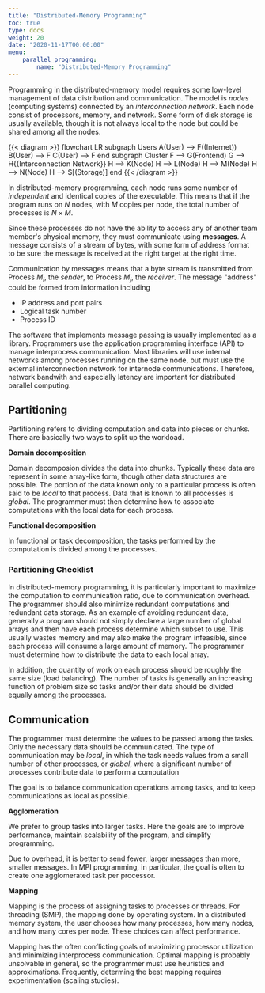 ```yaml
---
title: "Distributed-Memory Programming"
toc: true
type: docs
weight: 20
date: "2020-11-17T00:00:00"
menu:
    parallel_programming:
        name: "Distributed-Memory Programming"
---
```


Programming in the distributed-memory model requires some low-level management of data distribution and communication.  The model is  _nodes_ (computing systems) connected by an  _interconnection network_.  Each node consist of processors, memory, and network.  Some form of disk storage is usually available, though it is not always local to the node but could be shared among all the nodes.

{{< diagram >}}
flowchart LR
   subgraph Users
       A(User) --> F((Internet))
       B(User) --> F
       C(User) --> F
    end
    subgraph Cluster
       F --> G(Frontend)
       G --> H{{Interconnection Network}}
       H --> K(Node)
       H --> L(Node)
       H --> M(Node)
       H --> N(Node)
       H --> S[(Storage)]
    end
{{< /diagram >}}

In distributed-memory programming, each node runs some number of _independent_ and identical copies of the executable. This means that if the program runs on $N$ nodes, with $M$ copies per node, the total number of processes is $N \times M$.

Since these processes do not have the ability to access any of another team member's physical memory, they must communicate using **messages**.  A message consists of a stream of bytes, with some form of address format to be sure the message is received at the right target at the right time. 

Communication by messages means that a byte stream is transmitted from Process $M_i$, the _sender_, to  Process $M_j$, the _receiver_. The message "address" could be formed from information including
- IP address and port pairs
- Logical task number
- Process ID

The software that implements message passing is usually implemented as a library.  Programmers use the application programming interface (API) to manage interprocess communication.  Most libraries will use internal networks among processes running on the same node, but must use the external interconnection network for internode communications.  Therefore, network bandwith and especially latency are important for distributed parallel computing.

## Partitioning

Partitioning refers to dividing computation and data into pieces or chunks. There are basically two ways to split up the workload.

**Domain decomposition**

Domain decomposion divides the data into chunks.  Typically these data are represent in some array-like form, though other data structures are possible.  The portion of the data known only to a particular process is often said to be _local_ to that process.  Data that is known to all processes is _global_.  The programmer must then determine how to associate computations with the local data for each process.

**Functional decomposition**

In functional or task decomposition, the tasks performed by the computation is divided among the processes.

### Partitioning Checklist

In distributed-memory programming, it is particularly important to maximize the computation to communication ratio, due to communication overhead.  The programmer should also minimize redundant computations and redundant data storage. As an example of avoiding redundant data, generally a program should not simply declare a large number of global arrays and then have each process determine which subset to use.  This usually wastes memory and may also make the program infeasible, since each process will consume a large amount of memory.  The programmer must determine how to distribute the data to each local array.

In addition, the quantity of work on each process should be roughly the same size (load balancing).  The number of tasks is generally an increasing function of problem size so tasks and/or their data should be divided equally among the processes.

## Communication

The programmer must determine the values to be passed among the tasks.  Only the necessary data should be communicated.  The type of communication may be _local_, in which the task needs values from a small number of other processes, or _global_,  where a significant number of processes contribute data to perform a computation

The goal is to balance communication operations among tasks, and to keep communications as local as possible.

**Agglomeration**

We prefer to group tasks into larger tasks.  Here the goals are to improve performance, maintain scalability of the program, and simplify programming.

Due to overhead, it is better to send fewer, larger messages than more, smaller messages.  In MPI programming, in particular, the goal is often to create one agglomerated task per processor.

**Mapping**

Mapping is the process of assigning tasks to processes or threads. For threading (SMP), the mapping done by operating system. In a distributed memory system, the user chooses how many processes, how many nodes, and how many cores per node.  These choices can affect performance.

Mapping has the often conflicting goals of maximizing processor utilization and minimizing interprocess communication.  Optimal mapping is probably unsolvable in general, so the programmer must use heuristics and approximations.  Frequently, determing the best mapping requires experimentation (scaling studies).


